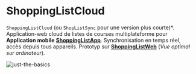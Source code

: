 # ShoppingListCloud
`ShoppingListCloud` (ou `ShopListSync` pour une version plus courte)*. Application-web cloud de listes de courses multiplateforme pour **Application mobile** **[ShoppingListApp](https://github.com/paguielng/ShoppingListApp/)**. Synchronisation en temps réel, accès depuis tous appareils. Prototyp sur **[ShoppingListWeb](https://shoppiz-web.netlify.app/)**   (*Vue optimal sur ordinateur*).

![just-the-basics](https://github.com/paguielng/ShoppingListCloud/blob/main/images/shopplistapp.jpg)
